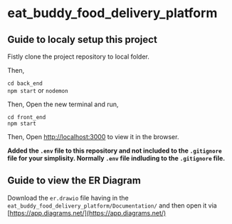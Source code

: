 # eat_buddy_food_delivery_platform

## Guide to localy setup this project

Fistly clone the project repository to local folder. 

Then,

`cd back_end`\
`npm start` or `nodemon`

Then, Open the new terminal and run,

`cd front_end`\
`npm start`

Then, Open [http://localhost:3000](http://localhost:3000) to view it in the browser.

**Added the `.env` file to this repository and not included to the `.gitignore` file for your simplisity. Normally `.env` file indluding to the `.gitignore` file.**

## Guide to view the ER Diagram

Download the `er.drawio` file having in the `eat_buddy_food_delivery_platform/Documentation/` and then open it via [https://app.diagrams.net/](https://app.diagrams.net/)


